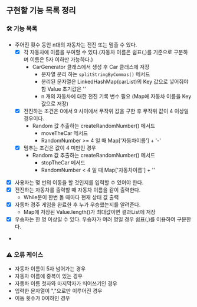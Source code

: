 ## 구현할 기능 목록 정리

### 🛠️ 기능 목록

- 주어진 횟수 동안 n대의 자동차는 전진 또는 멈출 수 있다.
    - [x] 각 자동차에 이름을 부여할 수 있다.(자동차 이름은 쉼표(,)를 기준으로 구분하며 이름은 5자 이하만 가능하다.)
        - CarGenerator 클래스에서 생성 후 Car 클래스에 저장
            - 문자열 분리 하는 ```splitStringByCommas()``` 메서드
            - 분리된 문자열은 LinkedHashMap(carList)의 Key 값으로 넣어줘야 함 Value 초기값은 ''
            - n 개의 자동차에 대한 전진 기록 변수 필요 (Map에 자동차 이름을 Key값으로 저장)
    - [x] 전진하는 조건은 0에서 9 사이에서 무작위 값을 구한 후 무작위 값이 4 이상일 경우이다.
        - Random 값 추출하는 createRandomNumber() 메서드
            - moveTheCar 메서드
            - RandomNumber >= 4 일 때 Map['자동차이름'] + '-'
    - [x] 멈추는 조건은 값이 4 미만인 경우
        - Random 값 추출하는 createRandomNumber() 메서드
            - stopTheCar 메서드
            - RandomNumber < 4 일 때 Map['자동차이름'] + ''

- [x] 사용자는 몇 번의 이동을 할 것인지를 입력할 수 있어야 한다.
- [x] 전진하는 자동차를 출력할 때 자동차 이름을 같이 출력한다.
    - While문이 한번 돌 때마다 현재 상태 값 출력
- [x] 자동차 경주 게임을 완료한 후 누가 우승했는지를 알려준다.
    - Map에 저장된 Value.length()가 최대값이면 결과List에 저장
- [x] 우승자는 한 명 이상일 수 있다. 우승자가 여러 명일 경우 쉼표(,)를 이용하여 구분한다.
-

### ⚠️ 오류 케이스

- 자동차 이름이 5자 넘어가는 경우
- 자동차 이름에 중복이 있는 경우
- 자동차 이름 첫자와 마지막자가 띄어쓰기인 경우
- 입력한 문자열이 ","으로만 이루어진 경우
- 이동 횟수가 0이하인 경우